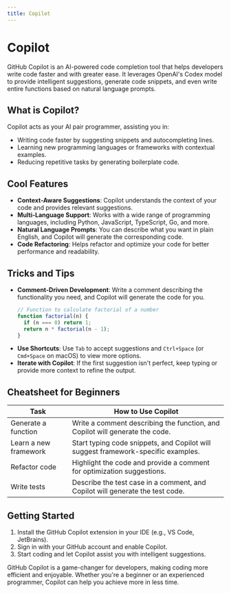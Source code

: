 ```yaml
---
title: Copilot
---
```


# Copilot

GitHub Copilot is an AI-powered code completion tool that helps developers write code faster and with greater ease. It leverages OpenAI's Codex model to provide intelligent suggestions, generate code snippets, and even write entire functions based on natural language prompts.

## What is Copilot?
Copilot acts as your AI pair programmer, assisting you in:
- Writing code faster by suggesting snippets and autocompleting lines.
- Learning new programming languages or frameworks with contextual examples.
- Reducing repetitive tasks by generating boilerplate code.

## Cool Features
- **Context-Aware Suggestions**: Copilot understands the context of your code and provides relevant suggestions.
- **Multi-Language Support**: Works with a wide range of programming languages, including Python, JavaScript, TypeScript, Go, and more.
- **Natural Language Prompts**: You can describe what you want in plain English, and Copilot will generate the corresponding code.
- **Code Refactoring**: Helps refactor and optimize your code for better performance and readability.

## Tricks and Tips
- **Comment-Driven Development**: Write a comment describing the functionality you need, and Copilot will generate the code for you.
  ```javascript
  // Function to calculate factorial of a number
  function factorial(n) {
    if (n === 0) return 1;
    return n * factorial(n - 1);
  }
  ```
- **Use Shortcuts**: Use `Tab` to accept suggestions and `Ctrl+Space` (or `Cmd+Space` on macOS) to view more options.
- **Iterate with Copilot**: If the first suggestion isn't perfect, keep typing or provide more context to refine the output.

## Cheatsheet for Beginners
| Task                          | How to Use Copilot                                                                 |
|-------------------------------|------------------------------------------------------------------------------------|
| Generate a function           | Write a comment describing the function, and Copilot will generate the code.       |
| Learn a new framework         | Start typing code snippets, and Copilot will suggest framework-specific examples.  |
| Refactor code                 | Highlight the code and provide a comment for optimization suggestions.             |
| Write tests                   | Describe the test case in a comment, and Copilot will generate the test code.      |

## Getting Started
1. Install the GitHub Copilot extension in your IDE (e.g., VS Code, JetBrains).
2. Sign in with your GitHub account and enable Copilot.
3. Start coding and let Copilot assist you with intelligent suggestions.

GitHub Copilot is a game-changer for developers, making coding more efficient and enjoyable. Whether you're a beginner or an experienced programmer, Copilot can help you achieve more in less time.